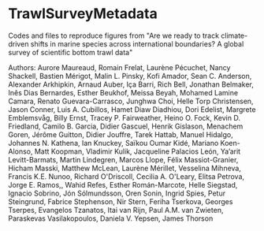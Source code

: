 # TrawlSurveyMetadata
Codes and files to reproduce figures from "Are we ready to track climate-driven shifts in marine species across international boundaries? A global survey of scientific bottom trawl data" 

Authors: Aurore Maureaud, Romain Frelat, Laurène Pécuchet, Nancy Shackell, Bastien Mérigot, Malin L. Pinsky, Kofi Amador, Sean C. Anderson, Alexander Arkhipkin, Arnaud Auber, Iça Barri, Rich Bell, Jonathan Belmaker, Inês Dias Bernardes, Esther Beukhof, Meissa Beyah, Mohamed Lamine Camara, Renato Guevara-Carrasco, Junghwa Choi, Helle Torp Christensen, Jason Conner, Luis A. Cubillos, Hamet Diaw Diadhiou, Dori Edelist, Margrete Emblemsvåg, Billy Ernst, Tracey P. Fairweather, Heino O. Fock, Kevin D. Friedland, Camilo B. Garcia, Didier Gascuel, Henrik Gislason, Menachem Goren, Jérôme Guitton, Didier Jouffre, Tarek Hattab, Manuel Hidalgo, Johannes N. Kathena, Ian Knuckey, Saïkou Oumar Kidé, Mariano Koen-Alonso, Matt Koopman, Vladimir Kulik, Jacqueline Palacios León, Ya’arit Levitt-Barmats, Martin Lindegren, Marcos Llope, Félix Massiot-Granier, Hicham Masski, Matthew McLean, Laurène Mérillet, Vesselina Mihneva, Francis K.E. Nunoo, Richard O'Driscoll, Cecilia A. O'Leary, Elitsa Petrova, Jorge E. Ramos,, Wahid Refes, Esther Román-Marcote, Helle Siegstad, Ignacio Sobrino, Jón Sólmundsson, Oren Sonin, Ingrid Spies, Petur Steingrund, Fabrice Stephenson, Nir Stern, Feriha Tserkova, Georges Tserpes, Evangelos Tzanatos, Itai van Rijn, Paul A.M. van Zwieten, Paraskevas Vasilakopoulos, Daniela V. Yepsen, James Thorson
